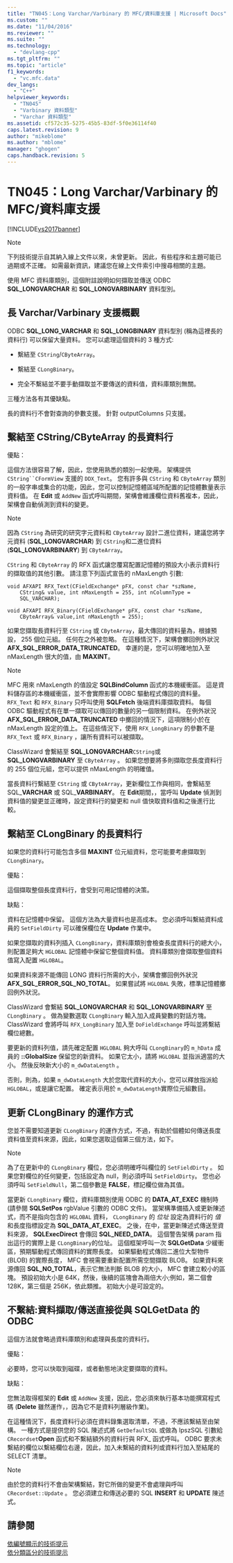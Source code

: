 ```yaml
---
title: "TN045：Long Varchar/Varbinary 的 MFC/資料庫支援 | Microsoft Docs"
ms.custom: ""
ms.date: "11/04/2016"
ms.reviewer: ""
ms.suite: ""
ms.technology: 
  - "devlang-cpp"
ms.tgt_pltfrm: ""
ms.topic: "article"
f1_keywords: 
  - "vc.mfc.data"
dev_langs: 
  - "C++"
helpviewer_keywords: 
  - "TN045"
  - "Varbinary 資料類型"
  - "Varchar 資料類型"
ms.assetid: cf572c35-5275-45b5-83df-5f0e36114f40
caps.latest.revision: 9
author: "mikeblome"
ms.author: "mblome"
manager: "ghogen"
caps.handback.revision: 5
---
```

# TN045：Long Varchar/Varbinary 的 MFC/資料庫支援
[!INCLUDE[vs2017banner](../assembler/inline/includes/vs2017banner.md)]

> [!NOTE]
>  下列技術提示自其納入線上文件以來，未曾更新。  因此，有些程序和主題可能已過期或不正確。  如需最新資訊，建議您在線上文件索引中搜尋相關的主題。  
  
 使用 MFC 資料庫類別，這個附註說明如何擷取並傳送 ODBC **SQL\_LONGVARCHAR** 和 **SQL\_LONGVARBINARY** 資料型別。  
  
## 長 Varchar\/Varbinary 支援概觀  
 ODBC **SQL\_LONG\_VARCHAR** 和 **SQL\_LONGBINARY** 資料型別 \(稱為這裡長的資料行\) 可以保留大量資料。  您可以處理這個資料的 3 種方式:  
  
-   繫結至 `CString`\/`CByteArray`。  
  
-   繫結至 `CLongBinary`。  
  
-   完全不繫結並不要手動擷取並不要傳送的資料值，資料庫類別無關。  
  
 三種方法各有其優缺點。  
  
 長的資料行不會對查詢的參數支援。  針對 outputColumns 只支援。  
  
## 繫結至 CString\/CByteArray 的長資料行  
 優點：  
  
 這個方法很容易了解，因此，您使用熟悉的類別一起使用。  架構提供 `CString``CFormView` 支援的 `DDX_Text`。  您有許多與 `CString` 和 `CByteArray` 類別的一般字串或集合的功能，因此，您可以控制記憶體區域所配置的記憶體數量表示資料值。  在 **Edit** 或 `AddNew` 函式呼叫期間，架構會維護欄位資料舊複本，因此，架構會自動偵測到資料的變更。  
  
> [!NOTE]
>  因為 `CString` 為研究的研究字元資料和 `CByteArray` 設計二進位資料，建議您將字元資料 \(**SQL\_LONGVARCHAR**\) 到 `CString`和二進位資料 \(**SQL\_LONGVARBINARY**\) 到 `CByteArray`。  
  
 `CString` 和 `CByteArray` 的 RFX 函式讓您覆寫配置記憶體的預設大小表示資料行的擷取值的其他引數。  請注意下列函式宣告的 nMaxLength 引數:  
  
```  
void AFXAPI RFX_Text(CFieldExchange* pFX, const char *szName,  
    CString& value, int nMaxLength = 255, int nColumnType =  
    SQL_VARCHAR);  
  
void AFXAPI RFX_Binary(CFieldExchange* pFX, const char *szName,   
    CByteArray& value,int nMaxLength = 255);  
```  
  
 如果您擷取長資料行至 `CString` 或 `CByteArray`，最大傳回的資料量為，根據預設， 255 個位元組。  任何在之外被忽略。  在這種情況下，架構會擲回例外狀況 **AFX\_SQL\_ERROR\_DATA\_TRUNCATED**。  幸運的是，您可以明確地加入至 nMaxLength 很大的值，由 **MAXINT**。  
  
> [!NOTE]
>  MFC 用來 nMaxLength 的值設定 **SQLBindColumn** 函式的本機緩衝區。  這是資料儲存區的本機緩衝區，並不會實際影響 ODBC 驅動程式傳回的資料量。  `RFX_Text` 和 `RFX_Binary` 只呼叫使用 **SQLFetch** 後端資料庫擷取資料。  每個 ODBC 驅動程式有在單一擷取可以傳回的數量的另一個限制資料。  在例外狀況 **AFX\_SQL\_ERROR\_DATA\_TRUNCATED** 中擲回的情況下，這項限制小於在 nMaxLength 設定的值上。  在這些情況下，使用 `RFX_LongBinary` 的參數不是 `RFX_Text` 或 `RFX_Binary` ，讓所有資料可以被擷取。  
  
 ClassWizard 會繫結至 **SQL\_LONGVARCHAR**`CString`或 **SQL\_LONGVARBINARY** 至 `CByteArray` 。  如果您想要將多則擷取您長度資料行的 255 個位元組，您可以提供 nMaxLength 的明確值。  
  
 當長資料行繫結至 `CString` 或 `CByteArray`，更新欄位工作與相同，會繫結至 SQL\_**VARCHAR** 或 SQL\_**VARBINARY**。  在 **Edit**期間，，當呼叫 **Update** 偵測到資料值的變更並正確時，設定資料行的變更和 null 值快取資料值和之後進行比較。  
  
## 繫結至 CLongBinary 的長資料行  
 如果您的資料行可能包含多個 **MAXINT** 位元組資料，您可能要考慮擷取到 `CLongBinary`。  
  
 優點：  
  
 這個擷取整個長度資料行，會受到可用記憶體的決策。  
  
 缺點：  
  
 資料在記憶體中保留。  這個方法為大量資料也是高成本。  您必須呼叫繫結資料成員的 `SetFieldDirty` 可以確保欄位在 **Update** 作業中。  
  
 如果您擷取的資料列插入 `CLongBinary`，資料庫類別會檢查長度資料行的總大小，則配置足夠大 `HGLOBAL` 記憶體中保留它整個資料值。  資料庫類別會擷取整個資料值寫入配置 `HGLOBAL`。  
  
 如果資料來源不能傳回 LONG 資料行所需的大小，架構會擲回例外狀況 **AFX\_SQL\_ERROR\_SQL\_NO\_TOTAL**。  如果嘗試將 `HGLOBAL` 失敗，標準記憶體擲回例外狀況。  
  
 ClassWizard 會繫結 **SQL\_LONGVARCHAR** 和 **SQL\_LONGVARBINARY** 至 `CLongBinary` 。  做為變數選取 `CLongBinary` 輸入加入成員變數的對話方塊。  ClassWizard 會將呼叫 `RFX_LongBinary` 加入至 `DoFieldExchange` 呼叫並將繫結欄位總數。  
  
 要更新的資料列值，請先確定配置 `HGLOBAL` 夠大呼叫 `CLongBinary`的 `m_hData` 成員的 **::GlobalSize** 保留您的新資料。  如果它太小，請將 `HGLOBAL` 並指派適當的大小。  然後反映新大小的 `m_dwDataLength` 。  
  
 否則，則為，如果 `m_dwDataLength` 大於您取代資料的大小，您可以釋放指派給 `HGLOBAL`，或是讓它配置。  確定表示用於 `m_dwDataLength`實際位元組數目。  
  
## 更新 CLongBinary 的運作方式  
 您並不需要知道更新 `CLongBinary` 的運作方式，不過，有助於個體如何傳送長度資料值至資料來源，因此，如果您選取這個第三個方法，如下。  
  
> [!NOTE]
>  為了在更新中的 `CLongBinary` 欄位，您必須明確呼叫欄位的 `SetFieldDirty` 。  如果您對欄位的任何變更，包括設定為 null，則必須呼叫 `SetFieldDirty`。  您也必須呼叫 `SetFieldNull`，第二個參數是 **FALSE**，標記欄位做為其值。  
  
 當更新 `CLongBinary` 欄位，資料庫類別使用 ODBC 的 **DATA\_AT\_EXEC** 機制時 \(請參閱 **SQLSetPos** rgbValue 引數的 ODBC 文件\)。  當架構準備插入或更新陳述式，而不是指向包含的 `HGLOBAL` 資料， `CLongBinary` 的 *位址* 設定為資料行的 *值* 和長度指標設定為 **SQL\_DATA\_AT\_EXEC**。  之後，在中，當更新陳述式傳送至資料來源， **SQLExecDirect** 會傳回 **SQL\_NEED\_DATA**。  這個警告架構 param 指出這行的實際上是 `CLongBinary`的位址。  這個框架呼叫一次 **SQLGetData** 少緩衝區，預期驅動程式傳回資料的實際長度。  如果驅動程式傳回二進位大型物件 \(BLOB\) 的實際長度， MFC 會視需要重新配置所需空間擷取 BLOB。  如果資料來源傳回 **SQL\_NO\_TOTAL**，表示它無法判斷 BLOB 的大小， MFC 會建立較小的區塊。  預設初始大小是 64K，然後，後續的區塊會為兩倍大小;例如，第二個會 128K，第三個是 256K，依此類推。  初始大小是可設定的。  
  
## 不繫結:資料擷取\/傳送直接從與 SQLGetData 的 ODBC  
 這個方法就會略過資料庫類別和處理與長度的資料行。  
  
 優點：  
  
 必要時，您可以快取到磁碟，或者動態地決定要擷取的資料。  
  
 缺點：  
  
 您無法取得框架的 **Edit** 或 `AddNew` 支援，因此，您必須來執行基本功能撰寫程式碼 \(**Delete** 雖然運作，，因為它不是資料列層級作業\)。  
  
 在這種情況下，長度資料行必須在資料錄集選取清單，不過，不應該繫結至由架構。  一種方式是提供您的 SQL 陳述式將 `GetDefaultSQL` 或做為 lpszSQL 引數給 `CRecordset`**Open** 函式和不繫結額外的資料行與 RFX\_ 函式呼叫。  ODBC 要求未繫結的欄位以繫結欄位右邊，因此，加入未繫結的資料列或資料行加入至結尾的 SELECT 清單。  
  
> [!NOTE]
>  由於您的資料行不會由架構繫結，對它所做的變更不會處理與呼叫 `CRecordset::Update` 。  您必須建立和傳送必要的 SQL **INSERT** 和 **UPDATE** 陳述式。  
  
## 請參閱  
 [依編號顯示的技術提示](../mfc/technical-notes-by-number.md)   
 [依分類區分的技術提示](../mfc/technical-notes-by-category.md)